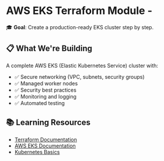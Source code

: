 # AWS EKS Terraform Module -

🎓 **Goal**: Create a production-ready EKS cluster step by step.

## 📋 What We're Building

A complete AWS EKS (Elastic Kubernetes Service) cluster with:
- ✅ Secure networking (VPC, subnets, security groups)
- ✅ Managed worker nodes
- ✅ Security best practices
- ✅ Monitoring and logging
- ✅ Automated testing




## 📚 Learning Resources

- [Terraform Documentation](https://www.terraform.io/docs)
- [AWS EKS Documentation](https://docs.aws.amazon.com/eks/)
- [Kubernetes Basics](https://kubernetes.io/docs/tutorials/kubernetes-basics/)